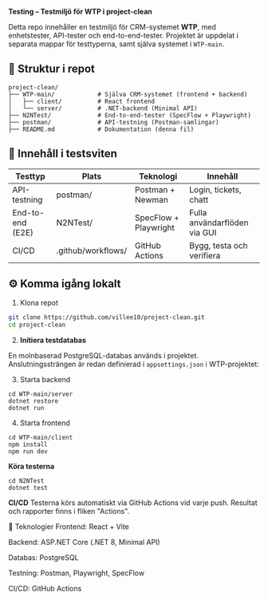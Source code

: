 **Testing – Testmiljö för WTP i project-clean**

Detta repo innehåller en testmiljö för CRM-systemet **WTP**, med enhetstester, API-tester och end-to-end-tester. Projektet är uppdelat i separata mappar för testtyperna, samt själva systemet i `WTP-main`.

## 📂 Struktur i repot

```
project-clean/
├── WTP-main/            # Själva CRM-systemet (frontend + backend)
│   ├── client/          # React frontend
│   └── server/          # .NET-backend (Minimal API)
├── N2NTest/             # End-to-end-tester (SpecFlow + Playwright)
├── postman/             # API-testning (Postman-samlingar)
├── README.md            # Dokumentation (denna fil)
```



## 🧪 Innehåll i testsviten

| Testtyp          | Plats              | Teknologi               | Innehåll                          |
|------------------|--------------------|--------------------------|-----------------------------------|
| API-testning     | postman/           | Postman + Newman         | Login, tickets, chatt             |
| End-to-end (E2E) | N2NTest/           | SpecFlow + Playwright    | Fulla användarflöden via GUI      |
| CI/CD            | .github/workflows/ | GitHub Actions           | Bygg, testa och verifiera         |


## ⚙️ Komma igång lokalt

1. Klona repot
```bash
git clone https://github.com/villee10/project-clean.git
cd project-clean
```

2. **Initiera testdatabas**

En molnbaserad PostgreSQL-databas används i projektet.  
Anslutningssträngen är redan definierad i `appsettings.json` i WTP-projektet:




3. Starta backend
```
cd WTP-main/server
dotnet restore
dotnet run
```


4. Starta frontend
```
cd WTP-main/client
npm install
npm run dev
```

**Köra testerna**
```
cd N2NTest
dotnet test
```

**CI/CD**
Testerna körs automatiskt via GitHub Actions vid varje push. Resultat och rapporter finns i fliken "Actions".


🧠 Teknologier
Frontend: React + Vite

Backend: ASP.NET Core (.NET 8, Minimal API)

Databas: PostgreSQL

Testning: Postman, Playwright, SpecFlow

CI/CD: GitHub Actions

